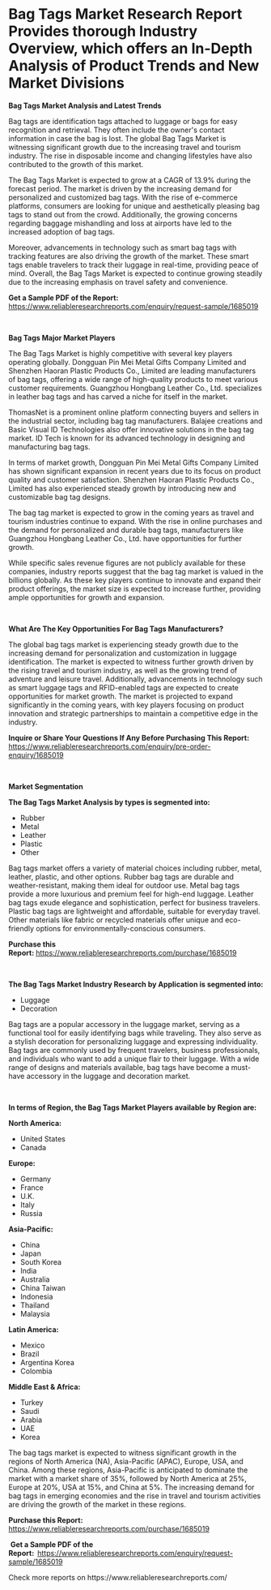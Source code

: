 <p><h1>Bag Tags Market Research Report Provides thorough Industry Overview, which offers an In-Depth Analysis of Product Trends and New Market Divisions</h1></p><p><strong>Bag Tags Market Analysis and Latest Trends</strong></p>
<p><p>Bag tags are identification tags attached to luggage or bags for easy recognition and retrieval. They often include the owner's contact information in case the bag is lost. The global Bag Tags Market is witnessing significant growth due to the increasing travel and tourism industry. The rise in disposable income and changing lifestyles have also contributed to the growth of this market.</p><p>The Bag Tags Market is expected to grow at a CAGR of 13.9% during the forecast period. The market is driven by the increasing demand for personalized and customized bag tags. With the rise of e-commerce platforms, consumers are looking for unique and aesthetically pleasing bag tags to stand out from the crowd. Additionally, the growing concerns regarding baggage mishandling and loss at airports have led to the increased adoption of bag tags.</p><p>Moreover, advancements in technology such as smart bag tags with tracking features are also driving the growth of the market. These smart tags enable travelers to track their luggage in real-time, providing peace of mind. Overall, the Bag Tags Market is expected to continue growing steadily due to the increasing emphasis on travel safety and convenience.</p></p>
<p><strong>Get a Sample PDF of the Report:&nbsp;</strong> <a href="https://www.reliableresearchreports.com/enquiry/request-sample/1685019">https://www.reliableresearchreports.com/enquiry/request-sample/1685019</a></p>
<p>&nbsp;</p>
<p><strong>Bag Tags Major Market Players</strong></p>
<p><p>The Bag Tags Market is highly competitive with several key players operating globally. Dongguan Pin Mei Metal Gifts Company Limited and Shenzhen Haoran Plastic Products Co., Limited are leading manufacturers of bag tags, offering a wide range of high-quality products to meet various customer requirements. Guangzhou Hongbang Leather Co., Ltd. specializes in leather bag tags and has carved a niche for itself in the market.</p><p>ThomasNet is a prominent online platform connecting buyers and sellers in the industrial sector, including bag tag manufacturers. Balajee creations and Basic Visual ID Technologies also offer innovative solutions in the bag tag market. ID Tech is known for its advanced technology in designing and manufacturing bag tags.</p><p>In terms of market growth, Dongguan Pin Mei Metal Gifts Company Limited has shown significant expansion in recent years due to its focus on product quality and customer satisfaction. Shenzhen Haoran Plastic Products Co., Limited has also experienced steady growth by introducing new and customizable bag tag designs.</p><p>The bag tag market is expected to grow in the coming years as travel and tourism industries continue to expand. With the rise in online purchases and the demand for personalized and durable bag tags, manufacturers like Guangzhou Hongbang Leather Co., Ltd. have opportunities for further growth.</p><p>While specific sales revenue figures are not publicly available for these companies, industry reports suggest that the bag tag market is valued in the billions globally. As these key players continue to innovate and expand their product offerings, the market size is expected to increase further, providing ample opportunities for growth and expansion.</p></p>
<p>&nbsp;</p>
<p><strong>What Are The Key Opportunities For Bag Tags Manufacturers?</strong></p>
<p><p>The global bag tags market is experiencing steady growth due to the increasing demand for personalization and customization in luggage identification. The market is expected to witness further growth driven by the rising travel and tourism industry, as well as the growing trend of adventure and leisure travel. Additionally, advancements in technology such as smart luggage tags and RFID-enabled tags are expected to create opportunities for market growth. The market is projected to expand significantly in the coming years, with key players focusing on product innovation and strategic partnerships to maintain a competitive edge in the industry.</p></p>
<p><strong>Inquire or Share Your Questions If Any Before Purchasing This Report:</strong> <a href="https://www.reliableresearchreports.com/enquiry/pre-order-enquiry/1685019">https://www.reliableresearchreports.com/enquiry/pre-order-enquiry/1685019</a></p>
<p>&nbsp;</p>
<p><strong>Market Segmentation</strong></p>
<p><strong>The Bag Tags Market Analysis by types is segmented into:</strong></p>
<p><ul><li>Rubber</li><li>Metal</li><li>Leather</li><li>Plastic</li><li>Other</li></ul></p>
<p><p>Bag tags market offers a variety of material choices including rubber, metal, leather, plastic, and other options. Rubber bag tags are durable and weather-resistant, making them ideal for outdoor use. Metal bag tags provide a more luxurious and premium feel for high-end luggage. Leather bag tags exude elegance and sophistication, perfect for business travelers. Plastic bag tags are lightweight and affordable, suitable for everyday travel. Other materials like fabric or recycled materials offer unique and eco-friendly options for environmentally-conscious consumers.</p></p>
<p><strong>Purchase this Report:&nbsp;</strong><a href="https://www.reliableresearchreports.com/purchase/1685019">https://www.reliableresearchreports.com/purchase/1685019</a></p>
<p>&nbsp;</p>
<p><strong>The Bag Tags Market Industry Research by Application is segmented into:</strong></p>
<p><ul><li>Luggage</li><li>Decoration</li></ul></p>
<p><p>Bag tags are a popular accessory in the luggage market, serving as a functional tool for easily identifying bags while traveling. They also serve as a stylish decoration for personalizing luggage and expressing individuality. Bag tags are commonly used by frequent travelers, business professionals, and individuals who want to add a unique flair to their luggage. With a wide range of designs and materials available, bag tags have become a must-have accessory in the luggage and decoration market.</p></p>
<p>&nbsp;</p>
<p><strong>In terms of Region, the Bag Tags Market Players available by Region are:</strong></p>
<p>
    <p> <strong> North America: </strong>
        <ul>
            <li>United States</li>
            <li>Canada</li>
        </ul>
        </p> 
    <p> <strong> Europe: </strong>
        <ul>
            <li>Germany</li>
            <li>France</li>
            <li>U.K.</li>
            <li>Italy</li>
            <li>Russia</li>
        </ul>
        </p> 
    <p> <strong> Asia-Pacific: </strong>
        <ul>
            <li>China</li>
            <li>Japan</li>
            <li>South Korea</li>
            <li>India</li>
            <li>Australia</li>
            <li>China Taiwan</li>
            <li>Indonesia</li>
            <li>Thailand</li>
            <li>Malaysia</li>
        </ul>
        </p> 
    <p> <strong> Latin America: </strong>
        <ul>
            <li>Mexico</li>
            <li>Brazil</li>
            <li>Argentina Korea</li>
            <li>Colombia</li>
        </ul>
        </p> 
    <p> <strong> Middle East & Africa: </strong>
        <ul>
            <li>Turkey</li>
            <li>Saudi</li>
            <li>Arabia</li>
            <li>UAE</li>
            <li>Korea</li>
        </ul>
    </p>
    </p>
<p><p>The bag tags market is expected to witness significant growth in the regions of North America (NA), Asia-Pacific (APAC), Europe, USA, and China. Among these regions, Asia-Pacific is anticipated to dominate the market with a market share of 35%, followed by North America at 25%, Europe at 20%, USA at 15%, and China at 5%. The increasing demand for bag tags in emerging economies and the rise in travel and tourism activities are driving the growth of the market in these regions.</p></p>
<p><strong>Purchase this Report: </strong><a href="https://www.reliableresearchreports.com/purchase/1685019">https://www.reliableresearchreports.com/purchase/1685019</a></p>
<p>&nbsp;<strong>Get a Sample PDF of the Report:&nbsp;&nbsp;</strong><a href="https://www.reliableresearchreports.com/enquiry/request-sample/1685019">https://www.reliableresearchreports.com/enquiry/request-sample/1685019</a></p>
<p><strong></strong></p>
<p>Check more reports on https://www.reliableresearchreports.com/</p>